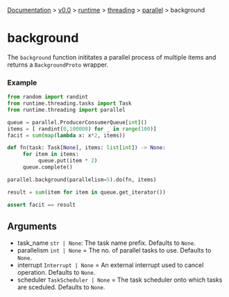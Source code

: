 [Documentation](/docs/documentation.md) >
 [v0.0](/docs/0.0/version.md) >
  [runtime](/docs/0.0/runtime/module.md) >
   [threading](/docs/0.0/runtime/threading/module.md) >
    [parallel](/docs/0.0/runtime/threading/parallel/module.md) >
     background

# background

The `background` function inititates a parallel process of multiple items and returns a `BackgroundProto` wrapper.

### Example

```python
from random import randint
from runtime.threading.tasks import Task
from runtime.threading import parallel

queue = parallel.ProducerConsumerQueue[int]()
items = [ randint(0,100000) for _ in range(100)]
facit = sum(map(lambda x: x*2, items))

def fn(task: Task[None], items: list[int]) -> None:
     for item in items:
          queue.put(item * 2)
     queue.complete()

parallel.background(parallelism=5).do(fn, items)

result = sum(item for item in queue.get_iterator())

assert facit == result
```

## Arguments

- task_name `str | None`: The task name prefix. Defaults to `None`.
- parallelism `int | None` = The no. of parallel tasks to use. Defaults to `None`.
- interrupt `Interrupt | None` = An external interrupt used to cancel operation. Defaults to `None`.
- scheduler `TaskScheduler | None` = The task scheduler onto which tasks are sceduled. Defaults to `None`.